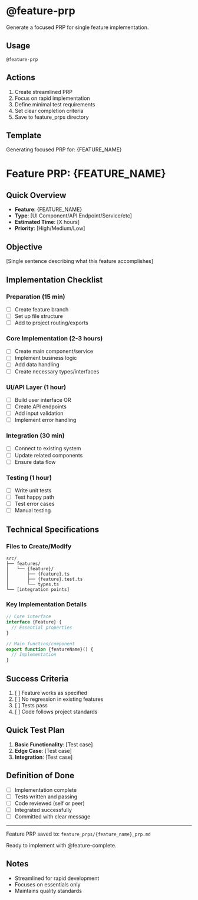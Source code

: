 # @feature-prp

Generate a focused PRP for single feature implementation.

## Usage
```
@feature-prp
```

## Actions
1. Create streamlined PRP
2. Focus on rapid implementation
3. Define minimal test requirements
4. Set clear completion criteria
5. Save to feature_prps directory

## Template

Generating focused PRP for: {FEATURE_NAME}

# Feature PRP: {FEATURE_NAME}

## Quick Overview
- **Feature**: {FEATURE_NAME}
- **Type**: [UI Component/API Endpoint/Service/etc]
- **Estimated Time**: [X hours]
- **Priority**: [High/Medium/Low]

## Objective
[Single sentence describing what this feature accomplishes]

## Implementation Checklist

### Preparation (15 min)
- [ ] Create feature branch
- [ ] Set up file structure
- [ ] Add to project routing/exports

### Core Implementation (2-3 hours)
- [ ] Create main component/service
- [ ] Implement business logic
- [ ] Add data handling
- [ ] Create necessary types/interfaces

### UI/API Layer (1 hour)
- [ ] Build user interface OR
- [ ] Create API endpoints
- [ ] Add input validation
- [ ] Implement error handling

### Integration (30 min)
- [ ] Connect to existing system
- [ ] Update related components
- [ ] Ensure data flow

### Testing (1 hour)
- [ ] Write unit tests
- [ ] Test happy path
- [ ] Test error cases
- [ ] Manual testing

## Technical Specifications

### Files to Create/Modify
```
src/
├── features/
│   └── {feature}/
│       ├── {feature}.ts
│       ├── {feature}.test.ts
│       └── types.ts
└── [integration points]
```

### Key Implementation Details
```typescript
// Core interface
interface {Feature} {
  // Essential properties
}

// Main function/component
export function {featureName}() {
  // Implementation
}
```

## Success Criteria
1. [ ] Feature works as specified
2. [ ] No regression in existing features
3. [ ] Tests pass
4. [ ] Code follows project standards

## Quick Test Plan
1. **Basic Functionality**: [Test case]
2. **Edge Case**: [Test case]
3. **Integration**: [Test case]

## Definition of Done
- [ ] Implementation complete
- [ ] Tests written and passing
- [ ] Code reviewed (self or peer)
- [ ] Integrated successfully
- [ ] Committed with clear message

---

Feature PRP saved to: `feature_prps/{feature_name}_prp.md`

Ready to implement with @feature-complete.

## Notes
- Streamlined for rapid development
- Focuses on essentials only
- Maintains quality standards